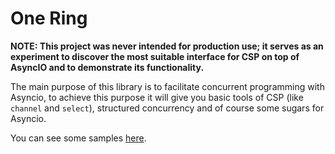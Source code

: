 # One Ring

**NOTE:  This project was never intended for production use; it serves as an experiment to discover the most suitable interface for CSP on top of AsyncIO and to demonstrate its functionality.**


The main purpose of this library is to facilitate concurrent programming with Asyncio,
to achieve this purpose it will give you basic tools of CSP (like `channel` and `select`),
structured concurrency and of course some sugars for Asyncio.

You can see some samples [here](https://github.com/Yaser-Amiri/one-ring/blob/main/docs/samples.rst).
